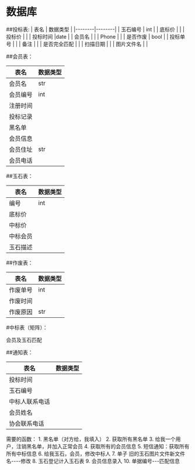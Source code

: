 # 数据库

##投标表:
| 表名 | 数据类型 |
|--------|--------|
| 玉石编号  |   int    |
|   底标价    |     |
|   投标价     |      |
|   投标时间     |date     |
|   会员名    |      |
|   Phone    |       |
|   是否作废    |   bool  |
|   投标单号    |     |
|   备注    |     |
|  是否完全匹配     |     |
| 扫描日期  |   |
| 图片文件名  |   |

##会员表：

| 表名 | 数据类型 |
|--------|--------|
|   会员名 |   str  |
|   会员编号 |   int  |
| 注册时间   |     |
|  投标记录  |     |
|  黑名单  |     |
|  会员信息  |     |
|   会员住址 |  str   |
|会员电话    |     |

##玉石表：

| 表名 | 数据类型 |
|--------|--------|
| 编号  |   int    |
| 底标价  |   |
|  中标价 |   |
| 中标会员  |   |
|  玉石描述 |   |

##作废表：

| 表名 | 数据类型 |
|--------|--------|
| 作废单号  |   int    |
| 作废时间  |   |
|  作废原因 | str  |


#中标表（矩阵）：

会员及玉石匹配

##通知表：

| 表名 | 数据类型 |
|--------|--------|
|投标时间  |  |
|    玉石编号    |        |
|   中标人联系电话    |        |
|   会员姓名    |        |
|   协会联系电话 |   |


需要的函数： 
    1. 黑名单（对方给，我填入）
    2. 获取所有黑名单
    3. 给我一个用户，注销黑名单，并加入正常会员
    4. 获取所有的会员信息
    5. 短信通知：获取所有所有中标信息
    6. 给我玉石，会员，修改中标人
    7. 单子 旧的玉石图片文件新文件名----修改
    8. 玉石登记计入玉石表
    9. 会员信息录入
    10. 单据编号---匹配信息

